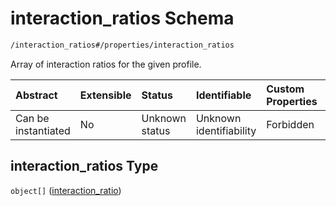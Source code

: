 # interaction\_ratios Schema

```txt
/interaction_ratios#/properties/interaction_ratios
```

Array of interaction ratios for the given profile.

| Abstract            | Extensible | Status         | Identifiable            | Custom Properties | Additional Properties | Access Restrictions | Defined In                                                                       |
| :------------------ | :--------- | :------------- | :---------------------- | :---------------- | :-------------------- | :------------------ | :------------------------------------------------------------------------------- |
| Can be instantiated | No         | Unknown status | Unknown identifiability | Forbidden         | Allowed               | none                | [\_profile.schema.json\*](../../out/_profile.schema.json "open original schema") |

## interaction\_ratios Type

`object[]` ([interaction\_ratio](interaction_ratios-interaction_ratio.md))
